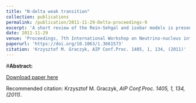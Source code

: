 ```yaml
---
title: "N-delta weak transition"
collection: publications
permalink: /publication/2011-11-29-Delta-proceedings-9
excerpt: 'A short review of the Rein-Sehgal and isobar models is presented. The attention is focused on the nucleon-(1232) weak transition form-factors. The results of the recent re-analyses of the ANL and BNL bubble chamber neutrino-deuteron scattering data are discussed.'
date: 2011-11-29
venue: 'Proceedings, 7th International Workshop on Neutrino-nucleus interactions in the few GeV region (NUINT 11) : Dehradun, India, March 7-11'
paperurl: 'https://doi.org/10.1063/1.3661573'
citation: 'Krzysztof M. Graczyk, AIP Conf.Proc. 1405, 1, 134, (2011)'
---
```


#__Abstract:__ 

[Download paper here](https://aip.scitation.org/doi/pdf/10.1063/1.3661573)

Recommended citation: Krzysztof M. Graczyk, <i>AIP Conf.Proc. 1405, 1, 134, (2011)</i>.
